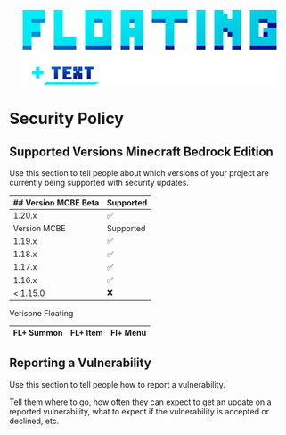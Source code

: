 <p align="center">
	<a href="https://pmmp.io">
		<!--[if IE]>
			<img src="https://github.com/DeathAruban/Floating-Text/blob/main/floating%20text%202.png" alt="FLoating Text Logo" title="PocketMine" loading="eager" />
		<![endif]-->
		<picture>
			<source srcset="https://github.com/DeathAruban/Floating-Text/blob/main/floating%20text%202.png" media="(prefers-color-scheme: dark)">
			<img src="https://github.com/DeathAruban/Floating-Text/blob/main/floating%20text%202.png" loading="eager" />
		</picture>
	</a><br>
</p>

# Security Policy

## Supported Versions Minecraft Bedrock Edition

Use this section to tell people about which versions of your project are
currently being supported with security updates.

| ## Version MCBE Beta| Supported   |
| ------- | ------------------   |
| 1.20.x   | :white_check_mark:  | 
| Version MCBE| Supported        | 
| 1.19.x   | :white_check_mark:  | 
| 1.18.x   | :white_check_mark:  | 
| 1.17.x   |  :white_check_mark: | 
| 1.16.x   | :white_check_mark:  | 
| < 1.15.0   | :x:               | 


Verisone Floating

|FL+ Summon | FL+ Item | Fl+ Menu |
| ------- | ------- | ------- |

## Reporting a Vulnerability

Use this section to tell people how to report a vulnerability.

Tell them where to go, how often they can expect to get an update on a
reported vulnerability, what to expect if the vulnerability is accepted or
declined, etc.
